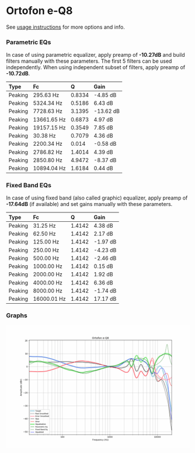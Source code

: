 # Ortofon e-Q8
See [usage instructions](https://github.com/jaakkopasanen/AutoEq#usage) for more options and info.

### Parametric EQs
In case of using parametric equalizer, apply preamp of **-10.27dB** and build filters manually
with these parameters. The first 5 filters can be used independently.
When using independent subset of filters, apply preamp of **-10.72dB**.

| Type    | Fc          |      Q | Gain      |
|:--------|:------------|:-------|:----------|
| Peaking | 295.63 Hz   | 0.8334 | -4.85 dB  |
| Peaking | 5324.34 Hz  | 0.5186 | 6.43 dB   |
| Peaking | 7728.63 Hz  | 3.1395 | -13.62 dB |
| Peaking | 13661.65 Hz | 0.6873 | 4.97 dB   |
| Peaking | 19157.15 Hz | 0.3549 | 7.85 dB   |
| Peaking | 30.38 Hz    | 0.7079 | 4.36 dB   |
| Peaking | 2200.34 Hz  | 0.014  | -0.58 dB  |
| Peaking | 2786.82 Hz  | 1.4014 | 4.39 dB   |
| Peaking | 2850.80 Hz  | 4.9472 | -8.37 dB  |
| Peaking | 10894.04 Hz | 1.6184 | 0.44 dB   |

### Fixed Band EQs
In case of using fixed band (also called graphic) equalizer, apply preamp of **-17.64dB**
(if available) and set gains manually with these parameters.

| Type    | Fc          |      Q | Gain     |
|:--------|:------------|:-------|:---------|
| Peaking | 31.25 Hz    | 1.4142 | 4.38 dB  |
| Peaking | 62.50 Hz    | 1.4142 | 2.17 dB  |
| Peaking | 125.00 Hz   | 1.4142 | -1.97 dB |
| Peaking | 250.00 Hz   | 1.4142 | -4.23 dB |
| Peaking | 500.00 Hz   | 1.4142 | -2.46 dB |
| Peaking | 1000.00 Hz  | 1.4142 | 0.15 dB  |
| Peaking | 2000.00 Hz  | 1.4142 | 1.92 dB  |
| Peaking | 4000.00 Hz  | 1.4142 | 6.36 dB  |
| Peaking | 8000.00 Hz  | 1.4142 | -1.74 dB |
| Peaking | 16000.01 Hz | 1.4142 | 17.17 dB |

### Graphs
![](./Ortofon%20e-Q8.png)